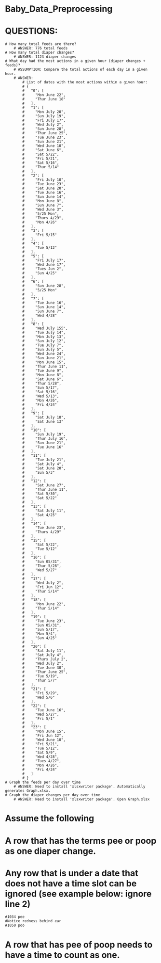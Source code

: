 # Baby_Data_Preprocessing

# QUESTIONS:
    # How many total feeds are there?
        # ANSWER: 776 total feeds
    # How many total diaper changes?
        # ANSWER: 1123 diaper changes
    # What day had the most actions in a given hour (diaper changes + feeds)?
        # ASSUMPTION: Compare the total actions of each day in a given hour.
        # ANSWER:
            # List of dates with the most actions within a given hour:                            
            # {                                         
            #   "0": [                                  
            #     "Mon June 22",                        
            #     "Thur June 18"                        
            #   ],                                      
            #   "1": [                                  
            #     "Mon July 20",                        
            #     "Sun July 19",                        
            #     "Fri July 17",                        
            #     "Wed July 2",                         
            #     "Sun June 28",                        
            #     "Thur June 25",                       
            #     "Tue June 23",                        
            #     "Sun June 21",                        
            #     "Wed June 10",                        
            #     "Sat June 6",                         
            #     "Sat 5/22",                           
            #     "Fri 5/21",                           
            #     "Sat 5/16",                           
            #     "Thur 5/14"                           
            #   ],                                      
            #   "2": [                                  
            #     "Fri July 10",                        
            #     "Tue June 23",                        
            #     "Sat June 20",                        
            #     "Tue June 16",                        
            #     "Sun June 14",                        
            #     "Mon June 8",                         
            #     "Sun June 7",                         
            #     "Wed June 3",                         
            #     "5/25 Mon",                           
            #     "Thurs 4/29",                         
            #     "Mon 4/26"                            
            #   ],                                      
            #   "3": [                                  
            #     "Fri 5/15"                            
            #   ],                                      
            #   "4": [                                  
            #     "Tue 5/12"                            
            #   ],                                      
            #   "5": [                                  
            #     "Fri July 17",                        
            #     "Wed June 17",                        
            #     "Tues Jun 2",                         
            #     "Sun 4/25"                            
            #   ],                                      
            #   "6": [                                  
            #     "Sun June 28",                        
            #     "5/25 Mon"                            
            #   ],                                      
            #   "7": [                                  
            #     "Tue June 16",                        
            #     "Sun June 14",                        
            #     "Sun June 7",                         
            #     "Wed 4/28"                            
            #   ],                                      
            #   "8": [                                  
            #     "Wed July 155",                       
            #     "Tue July 14",                        
            #     "Mon July 13",                        
            #     "Sun July 12",                        
            #     "Tue July 7",                         
            #     "Sun July 5",                         
            #     "Wed June 24",                        
            #     "Sun June 21",                        
            #     "Mon June 15",                        
            #     "Thur June 11",                       
            #     "Tue June 9",                         
            #     "Mon June 8",                         
            #     "Sat June 6",                         
            #     "Thur 5/28",                          
            #     "Sun 5/17",                           
            #     "Sat 5/16",                           
            #     "Wed 5/13",                           
            #     "Mon 4/26",                           
            #     "Fri 4/24"                            
            #   ],                                      
            #   "9": [                                  
            #     "Sat July 18",                        
            #     "Sat June 13"                         
            #   ],                                      
            #   "10": [                                 
            #     "Sun July 19",                        
            #     "Thur July 16",                       
            #     "Sun June 21",                        
            #     "Tue June 16"                         
            #   ],                                      
            #   "11": [                                 
            #     "Tue July 21",                        
            #     "Sat July 4",                         
            #     "Sat June 20",                        
            #     "Sun 5/3"                             
            #   ],                                      
            #   "12": [                                 
            #     "Sat June 27",                        
            #     "Thur June 11",                       
            #     "Sat 5/30",                           
            #     "Sat 5/22"                            
            #   ],                                      
            #   "13": [                                 
            #     "Sat July 11",                        
            #     "Sat 4/25"                            
            #   ],                                      
            #   "14": [                                 
            #     "Tue June 23",                        
            #     "Thurs 4/29"                          
            #   ],                                      
            #   "15": [                                 
            #     "Sat 5/22",                           
            #     "Tue 5/12"                            
            #   ],                                      
            #   "16": [                                 
            #     "Sun 05/31",                          
            #     "Thur 5/28",                          
            #     "Wed 5/27"                            
            #   ],                                      
            #   "17": [                                 
            #     "Wed July 2",                         
            #     "Fri Jun 12",                         
            #     "Thur 5/14"                           
            #   ],                                      
            #   "18": [                                 
            #     "Mon June 22",                        
            #     "Thur 5/14"                           
            #   ],                                      
            #   "19": [                                 
            #     "Tue June 23",                        
            #     "Sun 05/31",                          
            #     "Sun 5/17",                           
            #     "Mon 5/4",                            
            #     "Sun 4/25"                            
            #   ],                                      
            #   "20": [                                 
            #     "Sat July 11",                        
            #     "Sat July 4",                         
            #     "Thurs July 2",                       
            #     "Wed July 2",                         
            #     "Tue June 30",                        
            #     "Thur June 25",                       
            #     "Tue 5/19",                           
            #     "Thur 5/7"                            
            #   ],                                      
            #   "21": [                                 
            #     "Fri 5/29",                           
            #     "Wed 5/6"                             
            #   ],                                      
            #   "22": [                                 
            #     "Tue June 16",                        
            #     "Wed 5/27",                           
            #     "Fri 5/1"                             
            #   ],                                      
            #   "23": [                                 
            #     "Mon June 15",                        
            #     "Fri Jun 12",                         
            #     "Wed June 10",                        
            #     "Fri 5/21",                           
            #     "Tue 5/12",                           
            #     "Sat 5/9",                            
            #     "Wed 4/28",                           
            #     "Tues 4/27",                          
            #     "Mon 4/26",                           
            #     "Fri 4/24"                            
            #   ]                                       
            # }   
    # Graph the feeds per day over time
        # ANSWER: Need to install 'xlsxwriter package'. Automatically generates Graph.xlsx. 
    # Graph the diaper changes per day over time
        # ANSWER: Need to install 'xlsxwriter package'. Open Graph.xlsx 

# Assume the following
# A row that has the terms pee or poop as one diaper change.
# Any row that is under a date that does not have a time slot can be ignored (see example below: ignore line 2)
    #1034 pee
    #Notice redness behind ear
    #1050 poo
# A row that has pee of poop needs to have a time to count as one.
